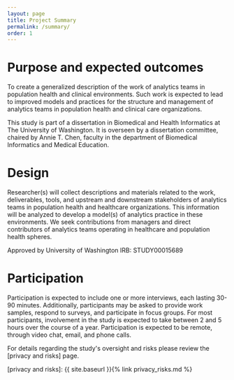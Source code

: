 ```yaml
---
layout: page
title: Project Summary
permalink: /summary/
order: 1
---
```


# Purpose and expected outcomes

To create a generalized description of the work of analytics teams in population health and clinical environments.  Such work is expected to lead to improved models and practices for the structure and management of analytics teams in population health and clinical care organizations. 

This study is part of a dissertation in Biomedical and Health Informatics at The University of Washington. It is overseen by a dissertation committee, chaired by Annie T. Chen, faculty in the department of Biomedical Informatics and Medical Education.

# Design

Researcher(s) will collect descriptions and materials related to the work, deliverables, tools, and upstream and downstream stakeholders of analytics teams in population health and healthcare organizations. This information will be analyzed to develop a model(s) of analytics practice in these environments. 
We seek contributions from managers and direct contributors of analytics teams operating in healthcare and population health spheres.

Approved by University of Washington IRB: STUDY00015689

# Participation

Participation is expected to include one or more interviews, each lasting 30-90 minutes. Additionally, participants may be asked to provide work samples, respond to surveys, and participate in focus groups. For most participants, involvement in the study is expected to take between 2 and 5 hours over the course of a year. Participation is expected to be remote, through video chat, email, and phone calls. 

For details regarding the study's oversight and risks please review the [privacy and risks] page. 

[privacy and risks]: {{ site.baseurl }}{% link privacy_risks.md %}
